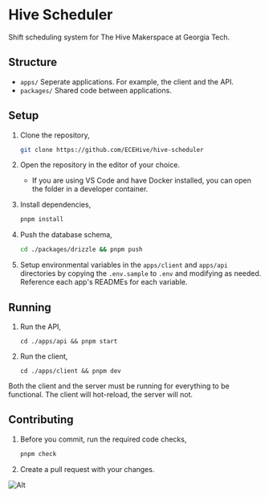 # Hive Scheduler

Shift scheduling system for The Hive Makerspace at Georgia Tech.

## Structure

- `apps/` Seperate applications. For example, the client and the API.
- `packages/` Shared code between applications.

## Setup

1. Clone the repository,
	```sh
	git clone https://github.com/ECEHive/hive-scheduler
	```
3. Open the repository in the editor of your choice.
    - If you are using VS Code and have Docker installed, you can open the folder in a developer container.
5. Install dependencies,
	```sh
	pnpm install
	```
6. Push the database schema,
	```sh
	cd ./packages/drizzle && pnpm push
	```

7. Setup environmental variables in the `apps/client` and `apps/api` directories by copying the `.env.sample` to `.env` and modifying as needed. Reference each app's READMEs for each variable.

## Running

1. Run the API,
	```
	cd ./apps/api && pnpm start
	```
2. Run the client,
	```
	cd ./apps/client && pnpm dev
	```

Both the client and the server must be running for everything to be functional. The client will hot-reload, the server will not.

## Contributing

1. Before you commit, run the required code checks,
	```sh
	pnpm check
	```
2. Create a pull request with your changes.

![Alt](https://repobeats.axiom.co/api/embed/4f681a06b224ae315d44b257b17f52576bc6eefc.svg "Repobeats analytics image")
